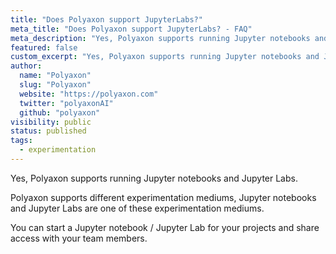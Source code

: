 ```yaml
---
title: "Does Polyaxon support JupyterLabs?"
meta_title: "Does Polyaxon support JupyterLabs? - FAQ"
meta_description: "Yes, Polyaxon supports running Jupyter notebooks and Jupyter Labs."
featured: false
custom_excerpt: "Yes, Polyaxon supports running Jupyter notebooks and Jupyter Labs."
author:
  name: "Polyaxon"
  slug: "Polyaxon"
  website: "https://polyaxon.com"
  twitter: "polyaxonAI"
  github: "polyaxon"
visibility: public
status: published
tags:
  - experimentation
---
```


Yes, Polyaxon supports running Jupyter notebooks and Jupyter Labs.

Polyaxon supports different experimentation mediums, Jupyter notebooks and Jupyter Labs are one of these experimentation mediums.

You can start a Jupyter notebook / Jupyter Lab for your projects and share access with your team members.
